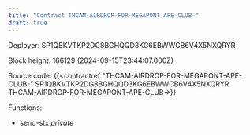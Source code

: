 ```yaml
---
title: "Contract THCAM-AIRDROP-FOR-MEGAPONT-APE-CLUB-"
draft: true
---
```

Deployer: SP1QBKVTKP2DG8BGHQQD3KG6EBWWCB6V4X5NXQRYR


 



Block height: 166129 (2024-09-15T23:44:07.000Z)

Source code: {{<contractref "THCAM-AIRDROP-FOR-MEGAPONT-APE-CLUB-" SP1QBKVTKP2DG8BGHQQD3KG6EBWWCB6V4X5NXQRYR THCAM-AIRDROP-FOR-MEGAPONT-APE-CLUB->}}

Functions:

* send-stx _private_
